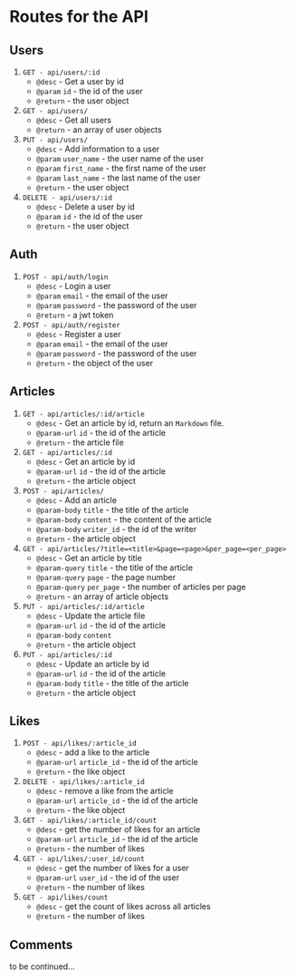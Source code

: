 # Routes for the API

## Users

1. `GET - api/users/:id`
    * `@desc` - Get a user by id
    * `@param` `id` - the id of the user
    * `@return` - the user object
2. `GET - api/users/`
    * `@desc` - Get all users
    * `@return` - an array of user objects
3. `PUT - api/users/`
    * `@desc` - Add information to a user
    * `@param` `user_name` - the user name of the user
    * `@param` `first_name` - the first name of the user
    * `@param` `last_name` - the last name of the user
    * `@return` - the user object
4. `DELETE - api/users/:id`
    * `@desc` - Delete a user by id
    * `@param` `id` - the id of the user
    * `@return` - the user object

## Auth

1. `POST - api/auth/login`
    * `@desc` - Login a user
    * `@param` `email` - the email of the user
    * `@param` `password` - the password of the user
    * `@return` - a jwt token
2. `POST - api/auth/register`
    * `@desc` - Register a user
    * `@param` `email` - the email of the user
    * `@param` `password` - the password of the user
    * `@return` - the object of the user

## Articles

1. `GET - api/articles/:id/article`
    * `@desc` - Get an article by id, return an `Markdown` file.
    * `@param-url` `id` - the id of the article
    * `@return` - the article file
2. `GET - api/articles/:id`
    * `@desc` - Get an article by id
    * `@param-url` `id` - the id of the article
    * `@return` - the article object
3. `POST - api/articles/`
    * `@desc` - Add an article
    * `@param-body` `title` - the title of the article
    * `@param-body` `content` - the content of the article
    * `@param-body` `writer_id` - the id of the writer
    * `@return` - the article object
4. `GET - api/articles/?title=<title>&page=<page>&per_page=<per_page>`
    * `@desc` - Get an article by title
    * `@param-query` `title` - the title of the article
    * `@param-query` `page` - the page number
    * `@param-query` `per_page` - the number of articles per page
    * `@return` - an array of article objects
5. `PUT - api/articles/:id/article`
    * `@desc` - Update the article file
    * `@param-url` `id` - the id of the article
    * `@param-body` `content`
    * `@return` - the article object
6. `PUT - api/articles/:id`
    * `@desc` - Update an article by id
    * `@param-url` `id` - the id of the article
    * `@param-body` `title` - the title of the article
    * `@return` - the article object

## Likes

1. `POST - api/likes/:article_id`
    * `@desc` - add a like to the article
    * `@param-url` `article_id` - the id of the article
    * `@return` - the like object
2. `DELETE - api/likes/:article_id`
    * `@desc` - remove a like from the article
    * `@param-url` `article_id` - the id of the article
    * `@return` - the like object
3. `GET - api/likes/:article_id/count`
    * `@desc` - get the number of likes for an article
    * `@param-url` `article_id` - the id of the article
    * `@return` - the number of likes
4. `GET - api/likes/:user_id/count`
    * `@desc` - get the number of likes for a user
    * `@param-url` `user_id` - the id of the user
    * `@return` - the number of likes
5. `GET - api/likes/count`
    * `@desc` - get the count of likes across all articles
    * `@return` - the number of likes


## Comments

to be continued...